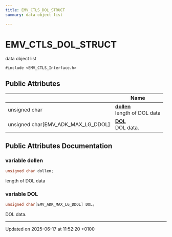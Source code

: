 ```yaml
---
title: EMV_CTLS_DOL_STRUCT
summary: data object list 

---
```


# EMV_CTLS_DOL_STRUCT



data object list 


`#include <EMV_CTLS_Interface.h>`

## Public Attributes

|                | Name           |
| -------------- | -------------- |
| unsigned char | **[dollen](struct_e_m_v___c_t_l_s___d_o_l___s_t_r_u_c_t.md#variable-dollen)** <br>length of DOL data  |
| unsigned char[EMV_ADK_MAX_LG_DDOL] | **[DOL](struct_e_m_v___c_t_l_s___d_o_l___s_t_r_u_c_t.md#variable-dol)** <br>DOL data.  |

## Public Attributes Documentation

### variable dollen

```cpp
unsigned char dollen;
```

length of DOL data 

### variable DOL

```cpp
unsigned char[EMV_ADK_MAX_LG_DDOL] DOL;
```

DOL data. 

-------------------------------

Updated on 2025-06-17 at 11:52:20 +0100